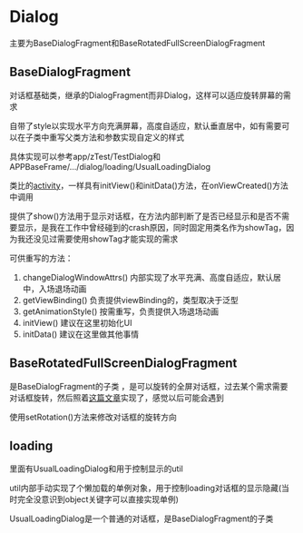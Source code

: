 # Dialog
主要为BaseDialogFragment和BaseRotatedFullScreenDialogFragment
## BaseDialogFragment
对话框基础类，继承的DialogFragment而非Dialog，这样可以适应旋转屏幕的需求

自带了style以实现水平方向充满屏幕，高度自适应，默认垂直居中，如有需要可以在子类中重写父类方法和参数实现自定义的样式

具体实现可以参考app/zTest/TestDialog和APPBaseFrame/.../dialog/loading/UsualLoadingDialog

类比的[activity](https://github.com/qaszxcwer/AndroidApp_MVVM_Framework/blob/main/doc/Activity.md)，一样具有initView()和initData()方法，在onViewCreated()方法中调用

提供了show()方法用于显示对话框，在方法内部判断了是否已经显示和是否不需要显示，是我在工作中曾经碰到的crash原因，同时固定用类名作为showTag，因为我还没见过需要使用showTag才能实现的需求

可供重写的方法：
1. changeDialogWindowAttrs() 内部实现了水平充满、高度自适应，默认居中，入场退场动画
2. getViewBinding() 负责提供viewBinding的，类型取决于泛型
3. getAnimationStyle() 按需重写，负责提供入场退场动画
4. initView() 建议在这里初始化UI
5. initData() 建议在这里做其他事情

## BaseRotatedFullScreenDialogFragment
是BaseDialogFragment的子类 ，是可以旋转的全屏对话框，过去某个需求需要对话框旋转，然后照着[这篇文章](https://www.jianshu.com/p/b986df7951a4)实现了，感觉以后可能会遇到

使用setRotation()方法来修改对话框的旋转方向

## loading
里面有UsualLoadingDialog和用于控制显示的util

util内部手动实现了个懒加载的单例对象，用于控制loading对话框的显示隐藏(当时完全没意识到object关键字可以直接实现单例)

UsualLoadingDialog是一个普通的对话框，是BaseDialogFragment的子类